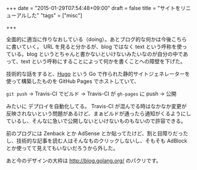+++
date = "2015-01-29T07:54:48+09:00"
draft = false
title = "サイトをリニューアルした"
"tags" = ["misc"]

+++

全面的に適当に作りなおしている（doing）。あとブログ的な何かは今後こちらに書いていく。
URL を見ると分かるが、blog ではなく text という呼称を使っている。blog というとちゃんと書かないといけないみたいなのが自分の中であって、text という呼称にすることによって何かを書くことへの障壁を下げた。

技術的な話をすると、[Hugo](http://gohugo.io/) という Go で作られた静的サイトジェネレーターを使って構築したものを GitHub Pages でホストしていて、

`git push` → Travis-CI でビルド → Travis-CI が `gh-pages` に push → 公開

みたいに デプロイを自動化してる。
Travis-CI が混んでる時はなかなか変更が反映されないという問題があるけど、まぁビルドが通ったら通知がくるようにしているし、そんなに急いで公開しないといけないものもないので許容できる。

前のブログには Zenback とか AdSense とか貼ってたけど、割と目障りだったし、技術的な記事を読む人はそんなものクリックしないし、そもそも AdBlock とか使ってて見えてもいないだろうから外した。

あと今のデザインの大枠は http://blog.golang.org/ のパクリです。
